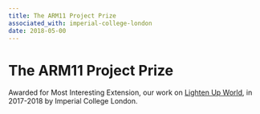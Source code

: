 ```yaml
---
title: The ARM11 Project Prize
associated_with: imperial-college-london
date: 2018-05-00
---
```


# The ARM11 Project Prize

Awarded for Most Interesting Extension, our work on [Lighten Up World](), in 2017-2018 by Imperial College London.
